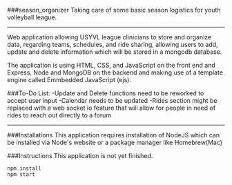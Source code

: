 ###season_organizer
Taking care of some basic season logistics for youth volleyball league.

---

Web application allowing USYVL league clinicians to store and organize data, regarding teams, schedules, and ride sharing, allowing users to add, update and delete information which will be stored in a mongodb database. 

The application is using HTML, CSS, and JavaScript on the front end and Express, Node and MongoDB on the backend and making use of a template engine called Emmbedded JavaScript (ejs).

###To-Do List:
-Update and Delete functions need to be reworked to accept user input
-Calendar needs to be  updated
-Rides section might be replaced with a web socket io feature that will allow  for  people  in need of rides to reach out directly to a forum

---

###Installations
This application requires installation of NodeJS which can be installed via Node's website or a package manager like Homebrew(Mac)


###Instructions
This application is not yet  finished.
```shell
npm install 
npm start
```
